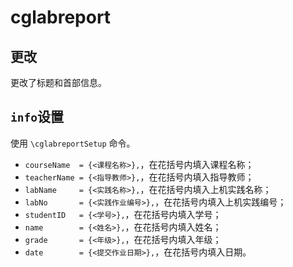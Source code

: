 # cglabreport

## 更改

更改了标题和首部信息。

## `info`设置

使用 `\cglabreportSetup` 命令。

- `courseName  = {<课程名称>},`，在花括号内填入课程名称；
- `teacherName = {<指导教师>},`，在花括号内填入指导教师；
- `labName     = {<实践名称>},`，在花括号内填入上机实践名称；
- `labNo       = {<实践作业编号>},`，在花括号内填入上机实践编号；
- `studentID   = {<学号>},`，在花括号内填入学号；
- `name        = {<姓名>},`，在花括号内填入姓名；
- `grade       = {<年级>},`，在花括号内填入年级；
- `date        = {<提交作业日期>},`，在花括号内填入日期。